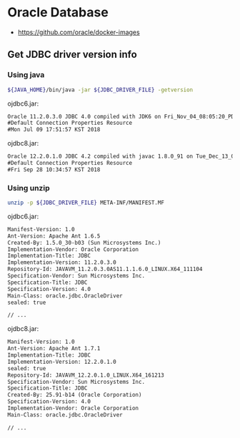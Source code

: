 # Oracle Database

- https://github.com/oracle/docker-images

## Get JDBC driver version info

### Using java

```bash
${JAVA_HOME}/bin/java -jar ${JDBC_DRIVER_FILE} -getversion
```

ojdbc6.jar:

```txt
Oracle 11.2.0.3.0 JDBC 4.0 compiled with JDK6 on Fri_Nov_04_08:05:20_PDT_2011
#Default Connection Properties Resource
#Mon Jul 09 17:51:57 KST 2018
```

ojdbc8.jar:

```txt
Oracle 12.2.0.1.0 JDBC 4.2 compiled with javac 1.8.0_91 on Tue_Dec_13_06:08:31_PST_2016
#Default Connection Properties Resource
#Fri Sep 28 10:34:57 KST 2018
```

### Using unzip

```bash
unzip -p ${JDBC_DRIVER_FILE} META-INF/MANIFEST.MF
```

ojdbc6.jar:

```txt
Manifest-Version: 1.0
Ant-Version: Apache Ant 1.6.5
Created-By: 1.5.0_30-b03 (Sun Microsystems Inc.)
Implementation-Vendor: Oracle Corporation
Implementation-Title: JDBC
Implementation-Version: 11.2.0.3.0
Repository-Id: JAVAVM_11.2.0.3.0AS11.1.1.6.0_LINUX.X64_111104
Specification-Vendor: Sun Microsystems Inc.
Specification-Title: JDBC
Specification-Version: 4.0
Main-Class: oracle.jdbc.OracleDriver
sealed: true

// ...
```

ojdbc8.jar:

```txt
Manifest-Version: 1.0
Ant-Version: Apache Ant 1.7.1
Implementation-Title: JDBC
Implementation-Version: 12.2.0.1.0
sealed: true
Repository-Id: JAVAVM_12.2.0.1.0_LINUX.X64_161213
Specification-Vendor: Sun Microsystems Inc.
Specification-Title: JDBC
Created-By: 25.91-b14 (Oracle Corporation)
Specification-Version: 4.0
Implementation-Vendor: Oracle Corporation
Main-Class: oracle.jdbc.OracleDriver

// ...
```
